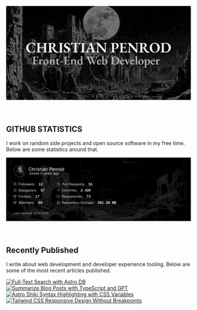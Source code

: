 
<picture>
  <source media="(prefers-color-scheme: dark)" srcset="assets/banner.dark.png?v=fac1470d-8d7d-46bb-9d0b-61598a5a6d37" width="843px" />
  <source media="(prefers-color-scheme: light)" srcset="assets/banner.light.png?v=fac1470d-8d7d-46bb-9d0b-61598a5a6d37" width="843px" />
  <img src="assets/banner.dark.png?v=fac1470d-8d7d-46bb-9d0b-61598a5a6d37" alt="Banner" width="843px" />
</picture>
<br />
<br />
<br />
<h2>GITHUB STATISTICS</h2>
<p>I work on random side projects and open source software in my free time. Below are some statistics around that.</p>
<picture>
  <source media="(prefers-color-scheme: dark)" srcset="assets/statistics.dark.png?v=fac1470d-8d7d-46bb-9d0b-61598a5a6d37" width="843px" />
  <source media="(prefers-color-scheme: light)" srcset="assets/statistics.light.png?v=fac1470d-8d7d-46bb-9d0b-61598a5a6d37" width="843px" />
  <img src="assets/statistics.dark.png?v=fac1470d-8d7d-46bb-9d0b-61598a5a6d37" alt="Github Statistics" width="843px" />
</picture>
<br />
<br />
<br />
<h2>Recently Published</h2>
<p>I write about web development and developer experience tooling. Below are some of the most recent articles published.</p>
<a href="https://christianpenrod.com/blog/full-text-search-with-astro-db"><img src="https://christianpenrod.com/blog/full-text-search-with-astro-db.png?v=fac1470d-8d7d-46bb-9d0b-61598a5a6d37" alt="Full-Text Search with Astro DB" width="421px" /></a>
<a href="https://christianpenrod.com/blog/summarize-blog-posts-with-typescript-and-gpt"><img src="https://christianpenrod.com/blog/summarize-blog-posts-with-typescript-and-gpt.png?v=fac1470d-8d7d-46bb-9d0b-61598a5a6d37" alt="Summarize Blog Posts with TypeScript and GPT" width="421px" /></a>
<a href="https://christianpenrod.com/blog/astro-shiki-syntax-highlighting-with-css-variables"><img src="https://christianpenrod.com/blog/astro-shiki-syntax-highlighting-with-css-variables.png?v=fac1470d-8d7d-46bb-9d0b-61598a5a6d37" alt="Astro Shiki Syntax Highlighting with CSS Variables" width="421px" /></a>
<a href="https://christianpenrod.com/blog/tailwindcss-responsive-design-without-breakpoints"><img src="https://christianpenrod.com/blog/tailwindcss-responsive-design-without-breakpoints.png?v=fac1470d-8d7d-46bb-9d0b-61598a5a6d37" alt="Tailwind CSS Responsive Design Without Breakpoints" width="421px" /></a>
